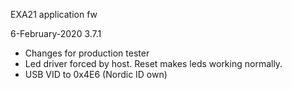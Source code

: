 EXA21 application fw

6-February-2020 3.7.1
- Changes for production tester
- Led driver forced by host. Reset makes leds working normally.
- USB VID to 0x4E6 (Nordic ID own)

